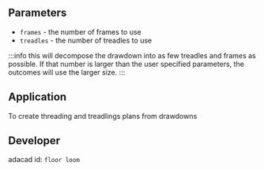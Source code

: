

## Parameters
- `frames` - the number of frames to use
- `treadles` - the number of treadles to use

:::info
this will decompose the drawdown into as few treadles and frames as possible. If that number is larger than the user specified parameters, the outcomes will use the larger size.
:::

## Application
To create threading and treadlings plans from drawdowns
## Developer
adacad id: `floor loom`
